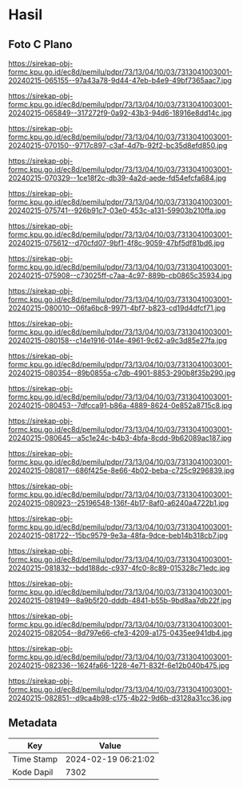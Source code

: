 # Hasil

## Foto C Plano

https://sirekap-obj-formc.kpu.go.id/ec8d/pemilu/pdpr/73/13/04/10/03/7313041003001-20240215-065155--97a43a78-9d44-47eb-b4e9-49bf7365aac7.jpg

https://sirekap-obj-formc.kpu.go.id/ec8d/pemilu/pdpr/73/13/04/10/03/7313041003001-20240215-065849--317272f9-0a92-43b3-94d6-18916e8dd14c.jpg

https://sirekap-obj-formc.kpu.go.id/ec8d/pemilu/pdpr/73/13/04/10/03/7313041003001-20240215-070150--9717c897-c3af-4d7b-92f2-bc35d8efd850.jpg

https://sirekap-obj-formc.kpu.go.id/ec8d/pemilu/pdpr/73/13/04/10/03/7313041003001-20240215-070329--1ce18f2c-db39-4a2d-aede-fd54efcfa684.jpg

https://sirekap-obj-formc.kpu.go.id/ec8d/pemilu/pdpr/73/13/04/10/03/7313041003001-20240215-075741--926b91c7-03e0-453c-a131-59903b210ffa.jpg

https://sirekap-obj-formc.kpu.go.id/ec8d/pemilu/pdpr/73/13/04/10/03/7313041003001-20240215-075612--d70cfd07-9bf1-4f8c-9059-47bf5df81bd6.jpg

https://sirekap-obj-formc.kpu.go.id/ec8d/pemilu/pdpr/73/13/04/10/03/7313041003001-20240215-075908--c73025ff-c7aa-4c97-889b-cb0865c35934.jpg

https://sirekap-obj-formc.kpu.go.id/ec8d/pemilu/pdpr/73/13/04/10/03/7313041003001-20240215-080010--06fa6bc8-9971-4bf7-b823-cd19d4dfcf71.jpg

https://sirekap-obj-formc.kpu.go.id/ec8d/pemilu/pdpr/73/13/04/10/03/7313041003001-20240215-080158--c14e1916-014e-4961-9c62-a9c3d85e27fa.jpg

https://sirekap-obj-formc.kpu.go.id/ec8d/pemilu/pdpr/73/13/04/10/03/7313041003001-20240215-080354--89b0855a-c7db-4901-8853-290b8f35b290.jpg

https://sirekap-obj-formc.kpu.go.id/ec8d/pemilu/pdpr/73/13/04/10/03/7313041003001-20240215-080453--7dfcca91-b86a-4889-8624-0e852a8715c8.jpg

https://sirekap-obj-formc.kpu.go.id/ec8d/pemilu/pdpr/73/13/04/10/03/7313041003001-20240215-080645--a5c1e24c-b4b3-4bfa-8cdd-9b62089ac187.jpg

https://sirekap-obj-formc.kpu.go.id/ec8d/pemilu/pdpr/73/13/04/10/03/7313041003001-20240215-080817--686f425e-8e66-4b02-beba-c725c9296839.jpg

https://sirekap-obj-formc.kpu.go.id/ec8d/pemilu/pdpr/73/13/04/10/03/7313041003001-20240215-080923--25196548-136f-4b17-8af0-a6240a4722b1.jpg

https://sirekap-obj-formc.kpu.go.id/ec8d/pemilu/pdpr/73/13/04/10/03/7313041003001-20240215-081722--15bc9579-9e3a-48fa-9dce-beb14b318cb7.jpg

https://sirekap-obj-formc.kpu.go.id/ec8d/pemilu/pdpr/73/13/04/10/03/7313041003001-20240215-081832--bdd188dc-c937-4fc0-8c89-015328c71edc.jpg

https://sirekap-obj-formc.kpu.go.id/ec8d/pemilu/pdpr/73/13/04/10/03/7313041003001-20240215-081949--8a9b5f20-dddb-4841-b55b-9bd8aa7db22f.jpg

https://sirekap-obj-formc.kpu.go.id/ec8d/pemilu/pdpr/73/13/04/10/03/7313041003001-20240215-082054--8d797e66-cfe3-4209-a175-0435ee941db4.jpg

https://sirekap-obj-formc.kpu.go.id/ec8d/pemilu/pdpr/73/13/04/10/03/7313041003001-20240215-082336--1624fa66-1228-4e71-832f-6e12b040b475.jpg

https://sirekap-obj-formc.kpu.go.id/ec8d/pemilu/pdpr/73/13/04/10/03/7313041003001-20240215-082851--d9ca4b98-c175-4b22-9d6b-d3128a31cc36.jpg


## Metadata

| Key        | Value               |
| ---------- | ------------------- |
| Time Stamp | 2024-02-19 06:21:02 |
| Kode Dapil | 7302                |




